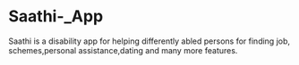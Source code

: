 # Saathi-_App
Saathi is a disability app for helping differently abled persons for finding job, schemes,personal assistance,dating and many more features.
